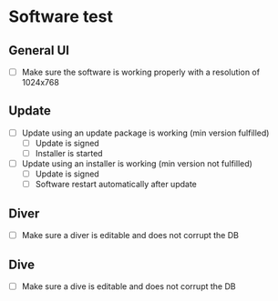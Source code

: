 # Software test

## General UI
- [ ] Make sure the software is working properly with a resolution of 1024x768

## Update
- [ ] Update using an update package is working (min version fulfilled)
  - [ ] Update is signed
  - [ ] Installer is started
- [ ] Update using an installer is working (min version not fulfilled)
  - [ ] Update is signed
  - [ ] Software restart automatically after update

## Diver
- [ ] Make sure a diver is editable and does not corrupt the DB

## Dive
- [ ] Make sure a dive is editable and does not corrupt the DB

